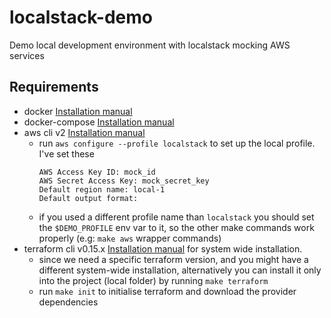 # localstack-demo
Demo local development environment with localstack mocking AWS services

## Requirements
- docker [Installation manual](https://docs.docker.com/get-docker/)
- docker-compose [Installation manual](https://docs.docker.com/compose/install/)
- aws cli v2 [Installation manual](https://docs.aws.amazon.com/cli/latest/userguide/install-cliv2.html)
  - run `aws configure --profile localstack` to  set up the local profile. I've set these
    ```
    AWS Access Key ID: mock_id
    AWS Secret Access Key: mock_secret_key 
    Default region name: local-1 
    Default output format: 
    ```
  - if you used a different profile name than `localstack` you should set the `$DEMO_PROFILE` env var to it, so the other
    make commands work properly (e.g: `make aws` wrapper commands)  
- terraform cli v0.15.x [Installation manual](https://learn.hashicorp.com/tutorials/terraform/install-cli) for system wide installation.
  - since we need a specific terraform version, and you might have a different system-wide installation, alternatively 
    you can install it only into the project (local folder) by running `make terraform`
  - run `make init` to initialise terraform and download the provider dependencies 
